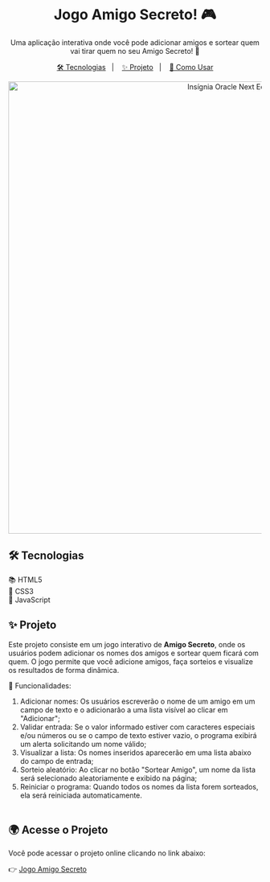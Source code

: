 <h1 align="center">Jogo Amigo Secreto! 🎮</h1>

<p align="center">
  Uma aplicação interativa onde você pode adicionar amigos e sortear quem vai tirar quem no seu Amigo Secreto! 🎁
</p>

<p align="center">
  <a href="#-tecnologias">🛠 Tecnologias</a>&nbsp;&nbsp;&nbsp;|&nbsp;&nbsp;&nbsp;
  <a href="#-projeto">✨ Projeto</a>&nbsp;&nbsp;&nbsp;|&nbsp;&nbsp;&nbsp;
  <a href="#-como-usar">🧠 Como Usar</a>
</p>

<p align="center">
  <img src="https://github.com/iri-campos/Amigo-Secreto/blob/main/assets/jogo-amigo-secreto.gif" alt="Insígnia Oracle Next Education" width="900">
</p>


## 🛠 Tecnologias


📚 HTML5  
🎨 CSS3  
📜 JavaScript  



## ✨ Projeto

Este projeto consiste em um jogo interativo de **Amigo Secreto**, onde os usuários podem adicionar os nomes dos amigos e sortear quem ficará com quem. O jogo permite que você adicione amigos, faça sorteios e visualize os resultados de forma dinâmica.

🎯 Funcionalidades:
1. Adicionar nomes: Os usuários escreverão o nome de um amigo em um campo de texto e o adicionarão a uma lista visível ao clicar em "Adicionar";
2. Validar entrada: Se o valor informado estiver com caracteres especiais e/ou números ou se o campo de texto estiver vazio, o programa exibirá um alerta solicitando um nome válido; 
3. Visualizar a lista: Os nomes inseridos aparecerão em uma lista abaixo do campo de entrada;
4. Sorteio aleatório: Ao clicar no botão "Sortear Amigo", um nome da lista será selecionado aleatoriamente e exibido na página;
5. Reiniciar o programa: Quando todos os nomes da lista forem sorteados, ela será reiniciada automaticamente.
&nbsp;  
&nbsp;


## 🌍 Acesse o Projeto

Você pode acessar o projeto online clicando no link abaixo:

👉 [Jogo Amigo Secreto](https://amigo-secreto-beta-seven.vercel.app/)
&nbsp;  
&nbsp;  
